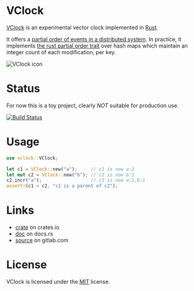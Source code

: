 # VClock

[VClock](https://gitlab.com/liberecofr/vclock) is an experimental vector clock implemented in [Rust](https://www.rust-lang.org/).

It offers a [partial order of events in a distributed system](https://en.wikipedia.org/wiki/Vector_clock).
In practice, it implements [the rust partial order trait](https://doc.rust-lang.org/stable/std/cmp/trait.PartialOrd.html) over hash maps which maintain an integer count of each modification, per key.

![VClock icon](https://gitlab.com/liberecofr/vclock/raw/main/vclock.png)

# Status

For now this is a toy project, clearly *NOT* suitable for production use.

[![Build Status](https://gitlab.com/liberecofr/vclock/badges/main/pipeline.svg)](https://gitlab.com/liberecofr/vclock/pipelines)

# Usage

```rust
use vclock::VClock;

let c1 = VClock::new("a");     // c1 is now a:1
let mut c2 = VClock::new("b"); // c2 is now b:1
c2.incr("a");                  // c1 is now a:1,b:1
assert!(c1 < c2, "c1 is a parent of c2");
```

# Links

* [crate](https://crates.io/crates/vclock) on crates.io
* [doc](https://docs.rs/vclock/) on docs.rs
* [source](https://gitlab.com/liberecofr/vclock/tree/main) on gitlab.com

# License

VClock is licensed under the [MIT](https://gitlab.com/liberecofr/vclock/blob/main/LICENSE) license.
